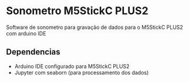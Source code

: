 # Sonometro M5StickC PLUS2

Software de sonometro para gravação de dados para o M5StickC PLUS2 com arduino IDE

## Dependencias

- Arduino IDE configurado para M5StickC PLUS2
- Jupyter com seaborn (para processamento dos dados)